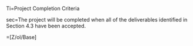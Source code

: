 Ti=Project Completion Criteria

sec=The project will be completed when all of the deliverables identified in Section 4.3 have been accepted.

=[Z/ol/Base]

